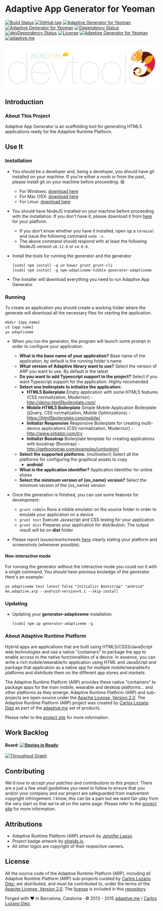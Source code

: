 # Adaptive App Generator for Yeoman 

[![Build Status](https://travis-ci.org/AdaptiveMe/generator-adaptiveme.svg?branch=master)](https://travis-ci.org/AdaptiveMe/generator-adaptiveme)
[![GitHub tag](https://img.shields.io/github/tag/AdaptiveMe/generator-adaptiveme.svg)](https://github.com/AdaptiveMe/generator-adaptiveme) 
[![Adaptive Generator for Yeoman](https://img.shields.io/npm/v/npm.svg)](https://www.npmjs.com/package/generator-adaptiveme) 
[![Adaptive Generator for Yeoman](https://img.shields.io/node/v/gh-badges.svg)](https://www.npmjs.com/package/generator-adaptiveme) 
[![Dependency Status](https://david-dm.org/AdaptiveMe/generator-adaptiveme.svg)](https://david-dm.org/AdaptiveMe/generator-adaptiveme) 
[![devDependency Status](https://david-dm.org/AdaptiveMe/generator-adaptiveme/dev-status.svg)](https://david-dm.org/AdaptiveMe/generator-adaptiveme#info=devDependencies)
[![License](https://img.shields.io/badge/license-apache%202-blue.svg)](https://raw.githubusercontent.com/AdaptiveMe/adaptive-arp-api/master/LICENSE) 
[![Adaptive Generator for Yeoman](https://img.shields.io/badge/devtools-yeoman-yellow.svg)](https://github.com/AdaptiveMe/generator-adaptiveme) 
[![adaptive.me](https://img.shields.io/badge/adaptive-me-fdcb0e.svg)](http://adaptive.me)

[![Adaptive Runtime Platform](https://raw.githubusercontent.com/AdaptiveMe/AdaptiveMe.github.io/master/assets/logos/normal/Logo-devtools-for-Yeoman.png)](#)

## Introduction

### About This Project

Adaptive App Generator is an scaffolding tool for generating HTML5 applications ready for the Adaptive Runtime Platform.

## Use It

### Installation

* You should be a developer and, being a developer, you should have git installed on your machine. If you're either a noob or from the past, please install git on your machine before proceeding: :smile:
  * For Windows: [download here](http://bfy.tw/1rHG)
  * For Mac OSX: [download here](http://bfy.tw/1rHJ)
  * For Linux: [download here](http://bfy.tw/1rHM)
* You should have NodeJS installed on your machine before proceeding with the installation. If you don't have it, please download it from [here](https://nodejs.org/) for your platform. 
	* If you don't know whether you have it installed, open up a ```terminal``` and issue the following command ```node -v```.
	* The above command should respond with at least the following NodeJS version ```v0.12.0``` or ```v4.0.0```.
* Install the tools for running the generator and the generator

  ```  
  [sudo] npm install -g yo bower grunt grunt-cli
  [sudo] npm install -g npm-adaptiveme-nibble generator-adaptiveme
  ```

* The installer will download everything you need to run Adaptive App Generator.
	
### Running

To create an application you should create a working folder where the generate will download all the necessary files for starting the application.

  ```
  mkdir {app_name}
  cd {app_name}
  yo adaptiveme
  ```

* When you run the generator, the program will launch some prompt in order to configure your application.
	* **What is the base name of your application?** Base name of the application, by default is the running folder's name
	* **What version of Adaptive library want to use?** Select the version of ARP you want to use. By default is the latest
	* **Do you want to add Typescript support to the project?** Select if you want Typescript support for the application. Highly recomended
	* **Select one boilerplate to initialize the application:**
		* **HTML5 Boilerplate** Empty application with some HTML5 features (CSS normalization, Modernizr) - http://demo.html5boilerplate.com/
		* **Mobile HTML5 Boilerplate** Simple Mobile Application Boilerplate (jQuery, CSS normalization, Mobile Optimizations) - https://html5boilerplate.com/mobile/
		* **Initializr Responsive** Responsive Boilerplate for creating multi-device applications (CSS normalization, Modernizr) - http://www.initializr.com/try
		* **Initializr Boostrap** Boilerplate template for creating applications with boostrap (Boostrap) - http://getbootstrap.com/examples/jumbotron/
	* **Select the supported platforms:** (multiselect) Select all the platforms for configuring the graphical assets to copy
 		* **android**
	* **What is the application identifier?** Application Identifier for online stores
	* **Select the minimum version of {os_name} version?** Select the minimum version of the {os_name} version
* Once the generation is finished, you can use some features for development:
	* ```grunt nibble``` Runs a nibble emulator on the source folder in order to emulate your application on a device
	* ```grunt test``` Execute Javascript and CSS testing for your application
	* ```grunt dist``` Prepares your application for distribution. The output result will be on **dist** folder

* Please report issues/wants/needs [here](https://github.com/AdaptiveMe/generator-adaptiveme/issues) clearly stating your platform and screenshots (whenever possible).

#### Non-interactive mode

For running the generator without the interactive mode you could run it with a single command. You should have previous knoledge of the generator. Here's an example:

  ```
  yo adaptiveme test latest false "Initializr Bootstrap" "android" me.adaptive.arp --android-version=5.1 --skip-install
  ```

### Updating
* Updating your **generator-adaptiveme** installation.

  ```
  [sudo] npm up generator-adaptiveme -g
  ```

### About Adaptive Runtime Platform

Hybrid apps are applications that are built using HTML5/CSS3/JavaScript web technologies and use a native "containers" to package the app to enable access to the native functionalities of a device. In essence, you can write a rich mobile/wearable/tv application using HTML and JavaScript and package that application as a native app for multiple mobile/wearable/tv platforms and distribute them on the different app stores and markets.

The Adaptive Runtime Platform (ARP) provides these native "containers" to package apps for the main mobile, wearable and desktop platforms... and other platforms as they emerge. Adaptive Runtime Platform (ARP) and sub-projects are open-source under the [Apache License, Version 2.0](http://www.apache.org/licenses/LICENSE-2.0.html). The Adaptive Runtime Platform (ARP) project was created by [Carlos Lozano Diez](https://github.com/carloslozano) as part of the [adaptive.me](http://adaptive.me) set of products.

Please refer to the [project site](http://adaptiveme.github.io) for more information.

## Work Backlog

#### Board: [![Stories in Ready](https://badge.waffle.io/AdaptiveMe/generator-adaptiveme.svg?label=ready&title=Ready)](https://waffle.io/AdaptiveMe/generator-adaptiveme)

[![Throughput Graph](https://graphs.waffle.io/AdaptiveMe/generator-adaptiveme/throughput.svg)](https://waffle.io/AdaptiveMe/generator-adaptiveme/metrics)

## Contributing

We'd *love to accept your patches and contributions to this project*.  There are a just a few small guidelines you need to follow to ensure that you and/or your company and our project are safeguarded from inadvertent copyright infringement. I know, this can be a pain but we want fair-play from the very start so that we're all on the same page. Please refer to the [project site](http://adaptiveme.github.io) for more information.

## Attributions

* Adaptive Runtime Platform (ARP) artwork by [Jennifer Lasso](https://github.com/Jlassob).
* Project badge artwork by [shields.io](http://shields.io/).
* All other logos are copyright of their respective owners.

## License
All the source code of the Adaptive Runtime Platform (ARP), including all Adaptive Runtime Platform (ARP) sub-projects curated by [Carlos Lozano Diez](https://github.com/carloslozano), are distributed, and must be contributed to, under the terms of the [Apache License, Version 2.0](http://www.apache.org/licenses/LICENSE-2.0.html). The [license](https://raw.githubusercontent.com/AdaptiveMe/adaptive-arp-api/master/LICENSE) is included in this [repository](https://raw.githubusercontent.com/AdaptiveMe/adaptive-arp-api/master/LICENSE).

Forged with :heart: in Barcelona, Catalonia · © 2013 - 2015 [adaptive.me](http://adaptive.me) / [Carlos Lozano Diez](http://google.com/+CarlosLozano).

